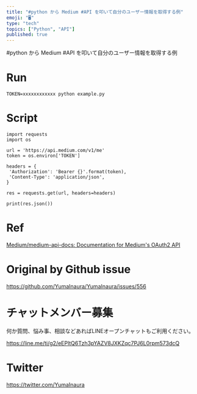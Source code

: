 ```yaml
---
title: "#python から Medium #API を叩いて自分のユーザー情報を取得する例"
emoji: "🖥"
type: "tech"
topics: ["Python", "API"]
published: true
---
```


#python から Medium #API を叩いて自分のユーザー情報を取得する例

# Run

```
TOKEN=xxxxxxxxxxxx python example.py
```

# Script

```
import requests
import os

url = 'https://api.medium.com/v1/me'
token = os.environ['TOKEN']

headers = {
 'Authorization': 'Bearer {}'.format(token),
 'Content-Type': 'application/json',
}

res = requests.get(url, headers=headers)

print(res.json())
```

# Ref

[Medium/medium-api-docs: Documentation for Medium's OAuth2 API](https://github.com/Medium/medium-api-docs)

# Original by Github issue

https://github.com/YumaInaura/YumaInaura/issues/556








<!-- Update From Qiita API -->

# チャットメンバー募集


何か質問、悩み事、相談などあればLINEオープンチャットもご利用ください。

https://line.me/ti/g2/eEPltQ6Tzh3pYAZV8JXKZqc7PJ6L0rpm573dcQ





# Twitter


https://twitter.com/YumaInaura


<!-- Update From Qiita API -->


